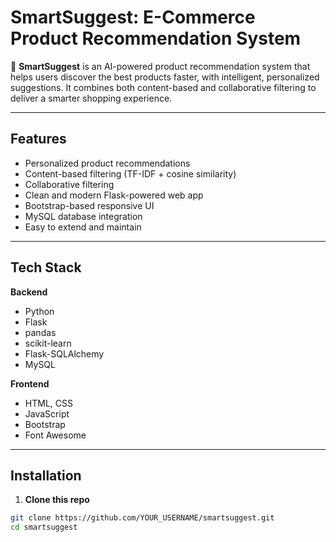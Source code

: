 # SmartSuggest: E-Commerce Product Recommendation System

🚀 **SmartSuggest** is an AI-powered product recommendation system that helps users discover the best products faster, with intelligent, personalized suggestions. It combines both content-based and collaborative filtering to deliver a smarter shopping experience.

---

## Features

- Personalized product recommendations
- Content-based filtering (TF-IDF + cosine similarity)
- Collaborative filtering
- Clean and modern Flask-powered web app
- Bootstrap-based responsive UI
- MySQL database integration
- Easy to extend and maintain

---

## Tech Stack

**Backend**  
- Python  
- Flask  
- pandas  
- scikit-learn  
- Flask-SQLAlchemy  
- MySQL  

**Frontend**  
- HTML, CSS  
- JavaScript  
- Bootstrap  
- Font Awesome  

---

## Installation

1. **Clone this repo**  
```bash
git clone https://github.com/YOUR_USERNAME/smartsuggest.git
cd smartsuggest
